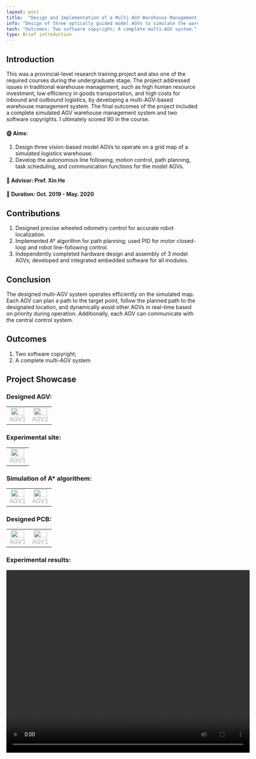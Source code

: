 ```yaml
---
layout: post
title:  "Design and Implementation of a Multi-AGV Warehouse Management System"
info: "Design of three optically guided model AGVs to simulate the warehouse management scheduling process."
tech: "Outcomes: Two software copyright; A complete multi-AGV system."
type: Brief introduction
---
```


## Introduction

This was a provincial-level research training project and also one of the required courses during the undergraduate stage. The project addressed issues in traditional warehouse management, such as high human resource investment, low efficiency in goods transportation, and high costs for inbound and outbound logistics, by developing a multi-AGV-based warehouse management system. The final outcomes of the project included a complete simulated AGV warehouse management system and two software copyrights. I ultimately scored 90 in the course.

#### &#127774; Aims: 

1. Design three vision-based model AGVs to operate on a grid map of a simulated logistics warehouse.
2. Develop the autonomous line following, motion control, path planning, task scheduling, and communication functions for the model AGVs.


#### &#128221; Advisor: Prof. Xin He 

#### &#128197; Duration: Oct. 2019 - May. 2020

## Contributions

1. Designed precise wheeled odometry control for accurate robot localization.
2. Implemented A* algorithm for path planning; used PID for motor closed-loop and robot line-following control.
3. Independently completed hardware design and assembly of 3 model AGVs; developed and integrated embedded software for all modules.


## Conclusion

The designed multi-AGV system operates efficiently on the simulated map. Each AGV can plan a path to the target point, follow the planned path to the designated location, and dynamically avoid other AGVs in real-time based on priority during operation. Additionally, each AGV can communicate with the central control system.

## Outcomes
 
1. Two software copyright; 
2. A complete multi-AGV system

## Project Showcase

### Designed AGV:

<table rules="none" align="center">
	<tr>
		<td>
			<center>
				<img src="https://effun.xyz/assets/img/20191001/微信图片_202409061520531.jpg" width="90%" />
				<br/>
				<font color="AAAAAA">AGV1</font>
			</center>
		</td>
		<td>
			<center>
				<img src="https://effun.xyz/assets/img/20191001/微信图片_20240906152128.jpg" width="90%" />
				<br/>
				<font color="AAAAAA">AGV2</font>
			</center>
		</td>
	</tr>
</table>

### Experimental site:

<table rules="none" align="center">
	<tr>
		<td>
			<center>
				<img src="https://effun.xyz/assets/img/20191001/多AGV.jpg" width="90%" />
				<br/>
				<font color="AAAAAA">AGV1</font>
			</center>
		</td>
	</tr>
</table>

### Simulation of A* algorithem:

<table rules="none" align="center">
	<tr>
		<td>
			<center>
				<img src="https://effun.xyz/assets/img/20191001/多AGV.jpg" width="90%" />
				<br/>
				<font color="AAAAAA">AGV1</font>
			</center>
		</td>
		<td>
			<center>
				<img src="https://effun.xyz/assets/img/20191001/多AGV.jpg" width="90%" />
				<br/>
				<font color="AAAAAA">AGV1</font>
			</center>
		</td>
	</tr>
</table>

### Designed PCB:

<table rules="none" align="center">
	<tr>
		<td>
			<center>
				<img src="https://effun.xyz/assets/img/20191001/多AGV.jpg" width="90%" />
				<br/>
				<font color="AAAAAA">AGV1</font>
			</center>
		</td>
		<td>
			<center>
				<img src="https://effun.xyz/assets/img/20191001/多AGV.jpg" width="90%" />
				<br/>
				<font color="AAAAAA">AGV1</font>
			</center>
		</td>
	</tr>
</table>

### Experimental results:

<video width="640" height="480" controls>
    
    <source src="https://effun.xyz/assets/img/20191001/多AGV.mp4" type="video/mp4">

</video>




